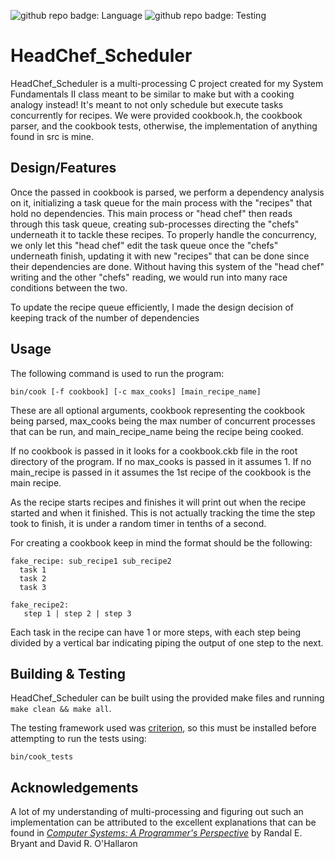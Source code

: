 ![github repo badge: Language](https://img.shields.io/badge/Language-C-181717?color=red) ![github repo badge: Testing](https://img.shields.io/badge/Testing-Criterion-181717?color=orange)

# HeadChef_Scheduler

HeadChef_Scheduler is a multi-processing C project created for my System Fundamentals II class meant to be similar to make but with a cooking analogy instead! It's meant to not only schedule but execute tasks concurrently for recipes. We were provided cookbook.h, the cookbook parser, and the cookbook tests, otherwise, the implementation of anything found in src is mine. 

## Design/Features  

Once the passed in cookbook is parsed, we perform a dependency analysis on it, initializing a task queue for the main process with the "recipes" that hold no dependencies. This main process or "head chef" then reads through this task queue, creating sub-processes directing the "chefs" underneath it to tackle these recipes. To properly handle the concurrency, we only let this "head chef" edit the task queue once the "chefs" underneath finish, updating it with new "recipes" that can be done since their dependencies are done. Without having this system of the "head chef" writing and the other "chefs" reading, we would run into many race conditions between the two. 

To update the recipe queue efficiently, I made the design decision of keeping track of the number of dependencies

## Usage 

The following command is used to run the program: 

```bin/cook [-f cookbook] [-c max_cooks] [main_recipe_name]``` 

These are all optional arguments, cookbook representing the cookbook being parsed, max_cooks being the max number of concurrent processes that can be run, and main_recipe_name being the recipe being cooked. 

If no cookbook is passed in it looks for a cookbook.ckb file in the root directory of the program. 
If no max_cooks is passed in it assumes 1. 
If no main_recipe is passed in it assumes the 1st recipe of the cookbook is the main recipe. 

As the recipe starts recipes and finishes it will print out when the recipe started and when it finished. This is not actually tracking the time the step took to finish, it is under a random timer in tenths of a second.  

For creating a cookbook keep in mind the format should be the following: 

```
fake_recipe: sub_recipe1 sub_recipe2
  task 1
  task 2
  task 3

fake_recipe2:
   step 1 | step 2 | step 3
```
Each task in the recipe can have 1 or more steps, with each step being divided by a vertical bar indicating piping the output of one step to the next. 

## Building & Testing

HeadChef_Scheduler can be built using the provided make files and running ```make clean && make all```. 

The testing framework used was [criterion](https://github.com/Snaipe/Criterion), so this must be installed before attempting to run the tests using: 

```bin/cook_tests```

## Acknowledgements 

A lot of my understanding of multi-processing and figuring out such an implementation can be attributed to the excellent explanations that can be found in [*Computer Systems: A Programmer's Perspective*](http://csapp.cs.cmu.edu/3e/home.html) by Randal E. Bryant and David R. O'Hallaron

